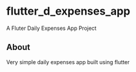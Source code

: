 # flutter_d_expenses_app

A Fluter Daily Expenses App Project

## About

Very simple daily expenses app built using flutter
